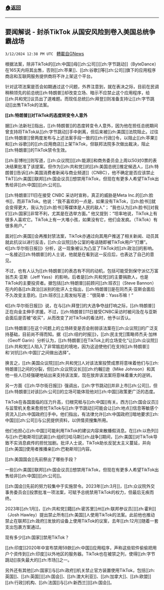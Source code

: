 ###  [:house:返回](README.md)
---


## 要闻解说 - 封杀TikTok 从国安风险到卷入美国总统争霸战场
`3/12/2024 12:38 PM UTC ` [轉載自GNews](https://gnews.org/articles/2387867)

根据法案，除非TikTok的[[zh:中国]]母[[zh:公司]][[zh:字节跳动]]（ByteDance）在165天内将其出售，否则[[zh:苹果]]、[[zh:谷歌]]等[[zh:公司]]旗下的应用程序商店和互联网服务提供商将不许上架这个平台。

针对这项法案是否会如期通过这个问题，外界注意到，就在表决之际，目前在民调稍稍领先的前总统[[zh:特朗普]]却改变立场、暗示不应禁止这个应用程序，给[[zh:共和党]]议员出了道难题。而现任总统[[zh:拜登]]则准备支持让[[zh:字节跳动]]出售TikTok的法案。

**[[zh:特朗普]]对TikTok的态度转变令人意外**

据[[zh:法新社]]指出，[[zh:特朗普]]的态度转变令人意外，因为他在担任总统期间曾支持将TikTok从[[zh:字节跳动]]手中剥离，但后来被[[zh:美国]]法院阻止。过往[[zh:特朗普]]曾两度发布与上述法案手段一致的[[zh:行政]]令，以阻止[[zh:苹果]]和[[zh:谷歌]]的[[zh:应用商店]]上架TikTok，但联邦法院多次做出裁决，阻止[[zh:特朗普]]的TikTok禁令生效。

[[zh:彭博社]]则写道，[[zh:众议院]][[zh:能源]]和商务委员会上周以50对0票的表决结果批准了该提案。但作为[[zh:共和党]]的[[zh:美国总统]]推定候选人，[[zh:特朗普]]告诉[[zh:美国消费者新闻与商业频道]]（CNBC），他不确定是否应该禁止TikT[[zh:美国]]联邦[[zh:国会议员]]想禁用TikTok，但现在有更多人希望TikTok出售给非[[zh:中国]][[zh:公司]]。

[[zh:特朗普]]11日在接受 CNBC 采访时宣称，真正的威胁是Meta Inc.的[[zh:脸书]]，而非TikTok。他说：“我不喜欢的一点是，如果没有TikTok，[[zh:脸书]]就会变得更大，我认为[[zh:脸书]]等媒体是人民的敌人”； “我也认为[[zh:脸书]]对我们[[zh:国家]]非常不利，尤其是在选举方面。” 他又提到：“坦率地说，TikTok上有很多人喜欢它。TikTok上有一大堆小孩，如果没有它，他们会发疯。（TikTok）有很多用户。”

面对[[zh:美国]]会再推封禁法案，TikTok亦通过向其用户推送了相关新闻、动员其就此抗议以进行反击，[[zh:众议院]]办公室的电话随即被TikTok用户“打爆”。《[[zh:华尔街日报]]》分析，这一现象被认为凸显了TikTok对[[zh:政治]]的影响。一名接近[[zh:特朗普]]的人士说，他就是在看到这一反应后，也表达了自己的意见。

不过，也有人认为[[zh:特朗普]]的表态有不同的动机，包括可能受到保守派亿万富翁杰夫·亚斯（Jeff Yass）的影响，后者是[[zh:共和党]]的主要捐款人，也是TikTok的主要投资者。据包括[[zh:特朗普]]前顾问[[zh:班农]]（Steve Bannon）在内的各[[zh:政治]]派别的批评人士指出，[[zh:特朗普]]是在同杰夫·亚斯会面后不久改变主意的。[[zh:班农]]上周发帖写道：“很简单：Yass币嘛！”

《[[zh:华尔街日报]]》说，在与[[zh:拜登]]的大选争夺战打响之际，[[zh:特朗普]]正在向金主伸手求援。不过，[[zh:特朗普]]11日接受CNBC采访时被问及在与亚斯会面后是否被“收买”，从而改变了对TikTok的看法时，他予以否认。

[[zh:特朗普]]在这个问题上的立场转变是否会削弱该法案在[[zh:众议院]]的广泛支持基础，目前尚不得而知。据《[[zh:纽约时报]]》，[[zh:民主党]]策略师杰夫·加林（Geoff Garin）分析认为，[[zh:特朗普]]在TikTok上的立场变化“让[[zh:众议院]][[zh:共和党]]人陷入了非常尴尬的境地，因为这迫使他们在支持[[zh:特朗普]]和‘对抗[[zh:中国]]’之间做出选择”。

换言之，[[zh:美国众议院]][[zh:共和党]]人对该法案投赞成票将意味着他们与[[zh:特朗普]]之间的分裂，但[[zh:众议院议长]][[zh:约翰]]逊（Mike Johnson）和其他一些人已经强硬地站出来支持该法案，现在放弃该法案将意味着重大的逆转。

另一方面《[[zh:华尔街日报]]》强调出，[[zh:字节跳动]]并非上市[[zh:公司]]，但[[zh:特朗普]]对该[[zh:公司]]的立场可能体现他对[[zh:中国]]政策更广泛的态度。

TikTok在各国面临的压力升高，归根究柢与[[zh:中国]]有关。西方[[zh:国会议员]]与监管机关愈来愈担忧TikTok与[[zh:字节跳动]]可能会让[[zh:地点]]信息等敏感个资流入[[zh:中国政府]]手中。他们指出，有法律允许[[zh:中国政府]]暗地要求[[zh:中国]][[zh:公司]]与公民提供资料，以供情资搜集所用。

他们也担心[[zh:中国]]可能利用TikTok的建议内容来散播假消息。在[[zh:以色列]]与[[zh:巴勒斯坦]]武装[[zh:组织]]哈马斯[[zh:战争]]期间，[[zh:美国]]对TikTok导致不实消息疯传的担忧加剧。批评人士说，TikTok助长反犹太主义蔓延，并向[[zh:美国]]使用者推播亲[[zh:巴勒斯坦]]内容。

[[zh:美国国会]]先前祭出了哪些手段？

一些[[zh:美国]]联邦[[zh:国会议员]]想禁用TikTok，但现在有更多人希望TikTok出售给非[[zh:中国]][[zh:公司]]。

[[zh:国会]]先前的努力较集中于实施禁令。2023年[[zh:3月]]，[[zh:众议院外交事务委员会]]投票批准一项法案，可赋予总统禁用TikTok的权力，但最后无疾而终。

2023年[[zh:1月]]，[[zh:共和党]]籍[[zh:密苏里]]州[[zh:联邦参议员]][[zh:霍利]]（Josh Hawley）提出禁止所有[[zh:美国]]人使用TikTok的法案。此前他也推动禁止在联邦[[zh:政府]]发放的设备上使用TikTok的议案，去年[[zh:12月]]随着一套支出包裹方案通过。

现有多少[[zh:国家]]禁用TikTok？

[[zh:印度]]2020年中宣布禁用59款[[zh:中国]]应用程序，声称这些软件偷偷把用户个资传到[[zh:印度]]以外地区的服务器。TikTok也在被禁之列，使得[[zh:字节跳动]]丧失最大的[[zh:市场]]之一。

另外还有其他[[zh:国家]]与[[zh:政府]]机关禁止官方装置使用TikTok，包括[[zh:英国]]、[[zh:英国]][[zh:国会]]、[[zh:澳大利亚]]、[[zh:加拿大]]、[[zh:欧盟]][[zh:行政]]机构、[[zh:法国]]与[[zh:新西兰]][[zh:国会]]。
